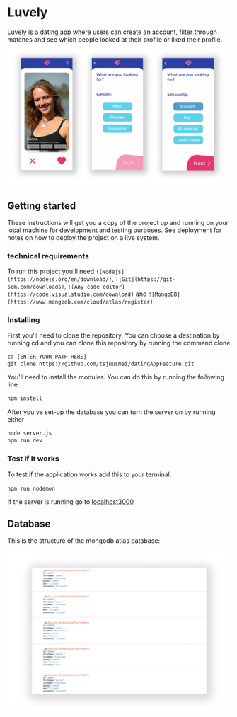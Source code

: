 # Luvely
Luvely is a dating app where users can create an account, filter through matches and see which people looked at their profile or liked their profile.
![Luvely](https://github.com/annaboomsma/datingAppFeature/blob/master/documentatie/images/luvely.png)

## Getting started
These instructions will get you a copy of the project up and running on your local machine for development and testing purposes. See deployment for notes on how to deploy the project on a live system.

### technical requirements
To run this project you'll need `![Nodejs](https://nodejs.org/en/download/)`, `![Git](https://git-scm.com/downloads)`, `![Any code editor](https://code.visualstudio.com/download)` and `![MongoDB](https://www.mongodb.com/cloud/atlas/register)`

### Installing
First you'll need to clone the repository. You can choose a destination by running cd and you can clone this repository by running the command clone
```
cd [ENTER YOUR PATH HERE]
git clone https://github.com/tsjuusmei/datingAppFeature.git
```
You'll need to install the modules. You can do this by running the following line
```cmd
npm install
```
After you've set-up the database you can turn the server on by running either
```cmd
node server.js
npm run dev
```

### Test if it works
To test if the application works add this to your terminal:

`npm run nodemon`

If the server is running go to [localhost3000](http://localhost:3000/)

## Database 
This is the structure of the mongodb atlas database:

![Database](https://github.com/annaboomsma/datingAppFeature/blob/master/documentatie/images/Database.png)
